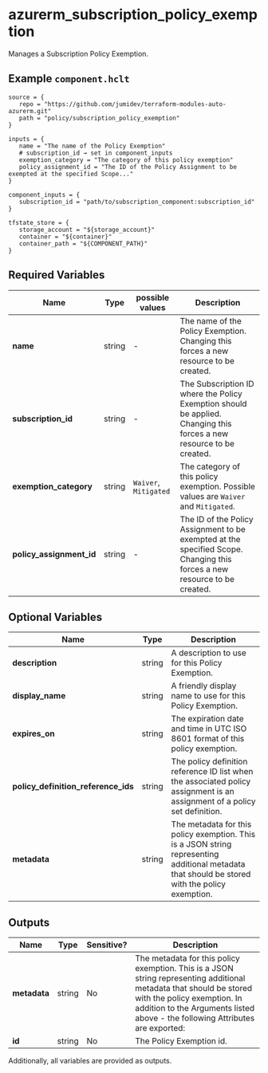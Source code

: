 # azurerm_subscription_policy_exemption

Manages a Subscription Policy Exemption.

## Example `component.hclt`

```hcl
source = {
   repo = "https://github.com/jumidev/terraform-modules-auto-azurerm.git"   
   path = "policy/subscription_policy_exemption"   
}

inputs = {
   name = "The name of the Policy Exemption"   
   # subscription_id → set in component_inputs
   exemption_category = "The category of this policy exemption"   
   policy_assignment_id = "The ID of the Policy Assignment to be exempted at the specified Scope..."   
}

component_inputs = {
   subscription_id = "path/to/subscription_component:subscription_id"   
}

tfstate_store = {
   storage_account = "${storage_account}"   
   container = "${container}"   
   container_path = "${COMPONENT_PATH}"   
}

```

## Required Variables

| Name | Type |  possible values |  Description |
| ---- | --------- |  ----------- | ----------- |
| **name** | string |  -  |  The name of the Policy Exemption. Changing this forces a new resource to be created. | 
| **subscription_id** | string |  -  |  The Subscription ID where the Policy Exemption should be applied. Changing this forces a new resource to be created. | 
| **exemption_category** | string |  `Waiver`, `Mitigated`  |  The category of this policy exemption. Possible values are `Waiver` and `Mitigated`. | 
| **policy_assignment_id** | string |  -  |  The ID of the Policy Assignment to be exempted at the specified Scope. Changing this forces a new resource to be created. | 

## Optional Variables

| Name | Type |  Description |
| ---- | --------- |  ----------- |
| **description** | string |  A description to use for this Policy Exemption. | 
| **display_name** | string |  A friendly display name to use for this Policy Exemption. | 
| **expires_on** | string |  The expiration date and time in UTC ISO 8601 format of this policy exemption. | 
| **policy_definition_reference_ids** | string |  The policy definition reference ID list when the associated policy assignment is an assignment of a policy set definition. | 
| **metadata** | string |  The metadata for this policy exemption. This is a JSON string representing additional metadata that should be stored with the policy exemption. | 



## Outputs

| Name | Type | Sensitive? | Description |
| ---- | ---- | --------- | --------- |
| **metadata** | string | No  | The metadata for this policy exemption. This is a JSON string representing additional metadata that should be stored with the policy exemption. In addition to the Arguments listed above - the following Attributes are exported: | 
| **id** | string | No  | The Policy Exemption id. | 

Additionally, all variables are provided as outputs.
